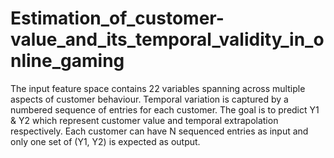 # Estimation_of_customer-value_and_its_temporal_validity_in_online_gaming
The input feature space contains 22 variables spanning across multiple aspects of customer behaviour. Temporal variation is captured by a numbered sequence of entries for each customer. The goal is to predict Y1 &amp; Y2 which represent customer value and temporal extrapolation respectively. Each customer can have N sequenced entries as input and only one set of (Y1, Y2) is expected as output.
